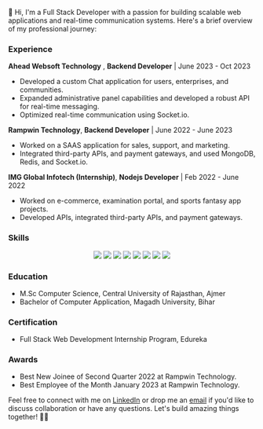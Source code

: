 👋 Hi, I'm a Full Stack Developer with a passion for building scalable web applications and real-time communication systems. Here's a brief overview of my professional journey:

### Experience

**Ahead Websoft Technology** ,
**Backend Developer** | June 2023 - Oct 2023
- Developed a custom Chat application for users, enterprises, and communities.
- Expanded administrative panel capabilities and developed a robust API for real-time messaging.
- Optimized real-time communication using Socket.io.

**Rampwin Technology**,
**Backend Developer** | June 2022 - June 2023
- Worked on a SAAS application for sales, support, and marketing.
- Integrated third-party APIs, and payment gateways, and used MongoDB, Redis, and Socket.io.

**IMG Global Infotech (Internship)**,
**Nodejs Developer** | Feb 2022 - June 2022
- Worked on e-commerce, examination portal, and sports fantasy app projects.
- Developed APIs, integrated third-party APIs, and payment gateways.

### Skills

<p align="center">
  <img src="https://img.shields.io/badge/Node.js-339933?style=for-the-badge&logo=node.js&logoColor=white" />
  <img src="https://img.shields.io/badge/JavaScript-F7DF1E?style=for-the-badge&logo=javascript&logoColor=black" />
  <img src="https://img.shields.io/badge/TypeScript-007ACC?style=for-the-badge&logo=typescript&logoColor=white" />
  <img src="https://img.shields.io/badge/MongoDB-47A248?style=for-the-badge&logo=mongodb&logoColor=white" />
  <img src="https://img.shields.io/badge/Git-F05032?style=for-the-badge&logo=git&logoColor=white" />
  <img src="https://img.shields.io/badge/Redis-DC382D?style=for-the-badge&logo=redis&logoColor=white" />
  <img src="https://img.shields.io/badge/Express.js-000000?style=for-the-badge&logo=express&logoColor=white" />
  <img src="https://img.shields.io/badge/Socket.io-010101?style=for-the-badge&logo=socket.io&logoColor=white" />
</p>

### Education

- M.Sc Computer Science, Central University of Rajasthan, Ajmer
- Bachelor of Computer Application, Magadh University, Bihar
### Certification

- Full Stack Web Development Internship Program, Edureka

### Awards

- Best New Joinee of Second Quarter 2022 at Rampwin Technology.
- Best Employee of the Month January 2023 at Rampwin Technology.

Feel free to connect with me on [LinkedIn](https://www.linkedin.com/in/vashistkmani) or drop me an [email](mailto:vashistkumarmani@gmail.com) if you'd like to discuss collaboration or have any questions. Let's build amazing things together! 👨‍💻
